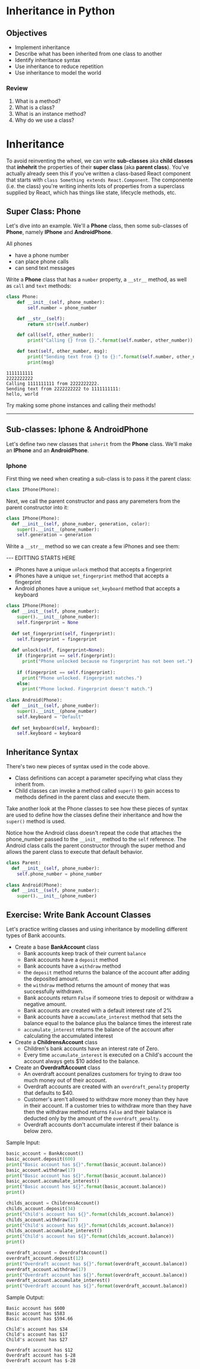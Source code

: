 # Inheritance in Python

## Objectives
* Implement inheritance
* Describe what has been inherited from one class to another
* Identify inheritance syntax
* Use inheritance to reduce repetition
* Use inheritance to model the world

### Review
1. What is a method?
2. What is a class?
3. What is an instance method?
4. Why do we use a class?

# Inheritance
To avoid reinventing the wheel, we can write **sub-classes** aka **child classes** that **inhehrit** the properties of their **super class** (aka **parent class**). You've actually already seen this if you've written a class-based React component that starts with `class Something extends React.Component`. The componente (i.e. the class) you're writing inherits lots of properties from a superclass supplied by React, which has things like state, lifecycle methods, etc.

## Super Class: Phone 

Let's dive into an example. We'll a **Phone** class, then some sub-classes of **Phone**, namely **IPhone** and **AndroidPhone**. 

All phones 
* have a phone number
* can place phone calls
* can send text messages

Write a **Phone** class that has a `number` property, a `__str__` method, as well as `call` and `text` methods:

```python
class Phone:
    def __init__(self, phone_number):
        self.number = phone_number

    def __str__(self):
        return str(self.number)

    def call(self, other_number):
        print("Calling {} from {}.".format(self.number, other_number))

    def text(self, other_number, msg):
        print("Sending text from {} to {}:".format(self.number, other_number))
        print(msg)
```

```
1111111111
2222222222
Calling 1111111111 from 2222222222.
Sending text from 2222222222 to 1111111111:
hello, world
```
Try making some phone instances and calling their methods!

---
## Sub-classes: Iphone & AndroidPhone

Let's define two new classes that `inherit` from the **Phone** class.
We'll make an **IPhone** and an **AndroidPhone**.

### Iphone

First thing we need when creating a sub-class is to pass it the parent class:
```python
class IPhone(Phone):
```

Next, we call the parent constructor and pass any paremeters from the parent constructor into it:

```python
class IPhone(Phone):
  def __init__(self, phone_number, generation, color):
    super().__init__(phone_number):
    self.generation = generation
```

Write a `__str__` method so we can create a few iPhones and see them:


--- EDITTING STARTS HERE

* iPhones have a unique `unlock` method that accepts a fingerprint
* iPhones have a unique `set_fingerprint` method that accepts a fingerprint
* Android phones have a unique `set_keyboard` method that accepts a keyboard

    
```python
class IPhone(Phone):
  def __init__(self, phone_number):
    super().__init__(phone_number):
    self.fingerprint = None
    
  def set_fingerprint(self, fingerprint):
    self.fingerprint = fingerprint
    
  def unlock(self, fingerprint=None):
    if (fingerprint == self.fingerprint):
      print("Phone unlocked because no fingerprint has not been set.")
      
    if (fingerprint == self.fingerprint):
      print("Phone unlocked. Fingerprint matches.")
    else:
      print("Phone locked. Fingerprint doesn't match.")
  
class Android(Phone):
  def __init__(self, phone_number):
    super().__init__(phone_number)
    self.keyboard = "Default"
    
  def set_keyboard(self, keyboard):
    self.keyboard = keyboard
```

## Inheritance Syntax
There's two new pieces of syntax used in the code above.

* Class definitions can accept a parameter specifying what class they inherit
  from.
* Child classes can invoke a method called `super()` to gain access to
  methods defined in the parent class and execute them.
  
Take another look at the Phone classes to see how these pieces of syntax
are used to define how the classes define their inheritance and how the
`super()` method is used.

Notice how the Android class doesn't repeat the code that attaches the
phone_number passed to the `__init__` method to the `self` reference. The
Android class calls the parent constructor through the super method and
allows the parent class to execute that default behavior.
  
```python
class Parent:
  def __init__(self, phone_number):
    self.phone_number = phone_number
    
class Android(Phone):
  def __init__(self, phone_number):
    super().__init__(phone_number)
```

## Exercise: Write Bank Account Classes
Let's practice writing classes and using inheritance by modelling different types
of Bank accounts.

* Create a base **BankAccount** class
  * Bank accounts keep track of their current `balance`
  * Bank accounts have a `deposit` method
  * Bank accounts have a `withdraw` method
  * the `deposit` method returns the balance of the account after adding
    the deposited amount.
  * the `withdraw` method returns the amount of money that was successfully
    withdrawn.
  * Bank accounts return `False` if someone tries to deposit or withdraw
    a negative amount.
  * Bank accounts are created with a default interest rate of 2%
  * Bank accounts have a `accumulate_interest` method that sets the balance
    equal to the balance plus the balance times the interest rate
  * `accumulate_interest` returns the balance of the account after calculating
    the accumulated interest
* Create a **ChildrensAccount** class
  * Children's bank accounts have an interest rate of Zero.
  * Every time `accumulate_interest` is executed on a Child's account the
    account  always gets $10 added to the balance.
* Create an **OverdraftAccount** class
  * An overdraft account penalizes customers for trying to draw too much
    money out of their account.
  * Overdraft accounts are created with an `overdraft_penalty` property
    that defaults to $40.
  * Customer's aren't allowed to withdraw more money than they have in their
    account. If a customer tries to withdraw more than they have then the
    withdraw method returns `False` and their balance is deducted only by
    the amount of the `overdraft_penalty`.
  * Overdraft accounts don't accumulate interest if their balance is below zero.
    
Sample Input:
```python
basic_account = BankAccount()
basic_account.deposit(600)
print("Basic account has ${}".format(basic_account.balance))
basic_account.withdraw(17)
print("Basic account has ${}".format(basic_account.balance))
basic_account.accumulate_interest()
print("Basic account has ${}".format(basic_account.balance))
print()

childs_account = ChildrensAccount()
childs_account.deposit(34)
print("Child's account has ${}".format(childs_account.balance))
childs_account.withdraw(17)
print("Child's account has ${}".format(childs_account.balance))
childs_account.accumulate_interest()
print("Child's account has ${}".format(childs_account.balance))
print()

overdraft_account = OverdraftAccount()
overdraft_account.deposit(12)
print("Overdraft account has ${}".format(overdraft_account.balance))
overdraft_account.withdraw(17)
print("Overdraft account has ${}".format(overdraft_account.balance))
overdraft_account.accumulate_interest()
print("Overdraft account has ${}".format(overdraft_account.balance))
```

Sample Output:
```
Basic account has $600
Basic account has $583
Basic account has $594.66

Child's account has $34
Child's account has $17
Child's account has $27

Overdraft account has $12
Overdraft account has $-28
Overdraft account has $-28
```
